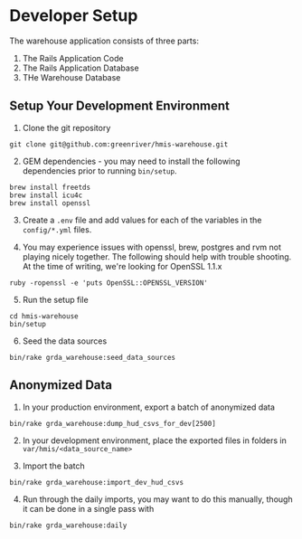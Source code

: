 # Developer Setup
The warehouse application consists of three parts:
1. The Rails Application Code
2. The Rails Application Database
3. THe Warehouse Database

## Setup Your Development Environment

1. Clone the git repository
```
git clone git@github.com:greenriver/hmis-warehouse.git
```
2. GEM dependencies - you may need to install the following dependencies prior to running `bin/setup`.
```shell
brew install freetds
brew install icu4c
brew install openssl
```

3. Create a `.env` file and add values for each of the variables in the `config/*.yml` files.

4. You may experience issues with openssl, brew, postgres and rvm not playing nicely together.  The following should help with trouble shooting.  At the time of writing, we're looking for OpenSSL 1.1.x
```shell
ruby -ropenssl -e 'puts OpenSSL::OPENSSL_VERSION'
```

5. Run the setup file
```
cd hmis-warehouse
bin/setup
```

6. Seed the data sources
```shell
bin/rake grda_warehouse:seed_data_sources
```

## Anonymized Data
1. In your production environment, export a batch of anonymized data
```
bin/rake grda_warehouse:dump_hud_csvs_for_dev[2500]
```

2. In your development environment, place the exported files in folders in `var/hmis/<data_source_name>`

3. Import the batch
```
bin/rake grda_warehouse:import_dev_hud_csvs
```

4. Run through the daily imports, you may want to do this manually, though it can be done in a single pass with
```
bin/rake grda_warehouse:daily
```
